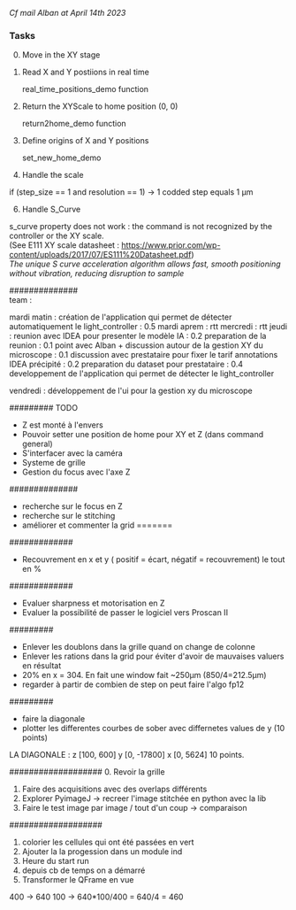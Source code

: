 *Cf mail Alban at April 14th 2023*

### Tasks

0. Move in the XY stage
1. Read X and Y postiions in real time


    real_time_positions_demo function


2. Return the XYScale to home position (0, 0)


    return2home_demo function

4. Define origins of X and Y positions 
    

    set_new_home_demo

5. Handle the scale

if (step_size == 1 and resolution == 1) -> 1 codded step equals 1 µm


6. Handle S_Curve

s_curve property does not work : the command is not recognized by the controller or the XY scale.     
(See E111 XY scale datasheet : https://www.prior.com/wp-content/uploads/2017/07/ES111%20Datasheet.pdf)      
*The unique S curve acceleration algorithm allows fast, smooth positioning without vibration, reducing disruption to 
sample*






##############    
team :   

mardi matin : création de l'application qui permet de détecter automatiquement le light_controller : 0.5
mardi aprem : rtt
mercredi : rtt
jeudi : reunion avec IDEA pour presenter le modèle IA : 0.2
        preparation de la reunion : 0.1
        point avec Alban + discussion autour de la gestion XY du microscope : 0.1
        discussion avec prestataire pour fixer le tarif annotations IDEA précipité : 0.2
        preparation du dataset pour prestataire : 0.4
        developpement de l'application qui permet de détecter le light_controller

vendredi : développement de l'ui pour la gestion xy du microscope




#########
TODO

- Z est monté à l'envers
- Pouvoir setter une position de home pour XY et Z (dans command general)
- S'interfacer avec la caméra
- Systeme de grille
- Gestion du focus avec l'axe Z


##############
- recherche sur le focus en Z
- recherche sur le stitching
- améliorer et commenter la grid
=======



#############
- Recouvrement en x et y ( positif = écart, négatif = recouvrement) le tout en %

#############
- Evaluer sharpness et motorisation en Z
- Evaluer la possibilité de passer le logiciel vers Proscan II



#########
- Enlever les doublons dans la grille quand on change de colonne
- Enlever les rations dans la grid pour éviter d'avoir de mauvaises valuers en résultat
- 20% en x = 304. En fait une window fait ~250µm (850/4=212.5µm)
- regarder à partir de combien de step on peut faire l'algo fp12


#########
- faire la diagonale
- plotter les differentes courbes de sober avec differnetes values de y (10 points)

LA DIAGONALE :  z [100, 600]
                y [0, -17800]
                x [0, 5624]
10 points.


###################
0. Revoir la grille
1. Faire des acquisitions avec des overlaps différents
2. Explorer PyimageJ -> recreer l'image stitchée en python avec la lib
3. Faire le test image par image / tout d'un coup -> comparaison


###################
1. colorier les cellules qui ont été passées en vert
2. Ajouter la la progession dans un module ind
3. Heure du start run 
4. depuis cb de temps on a démarré
5. Transformer le QFrame en vue



400 -> 640
100 -> 640*100/400 = 640/4 = 460